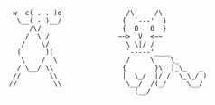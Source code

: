         w  c( . . )o                /\     /\
         \__( - )__/               {  `---'  }
            /\/                    {  O   O  }
           /  \ /                 ~~>  V  <~~
          /    \/                   \ \|/ /   
         (      )(                  `-----'____
          \    /  \                 /     \    \_ 
         / \__/ \\                 {       }\  )_\_   _ 
        //       \\                |  \_/  |/ /  \_\_/ )
       //         \\                \__/  /(_/     \__/           
                                      (__/